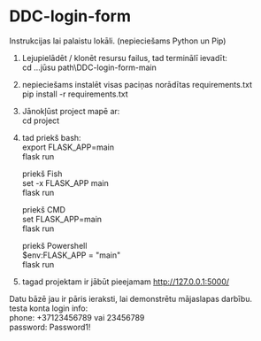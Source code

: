 # DDC-login-form

Instrukcijas lai palaistu lokāli. (nepieciešams Python un Pip)

1. Lejupielādēt / klonēt resursu failus, tad terminālī ievadīt:  
    cd ...jūsu path\DDC-login-form-main  

2. nepieciešams instalēt visas paciņas norādītas requirements.txt  
    pip install -r requirements.txt  

3. Jānokļūst project mapē ar:  
    cd project  

4. tad priekš bash:  
    export FLASK_APP=main  
    flask run  
    
    priekš Fish  
    set -x FLASK_APP main  
    flask run  

    priekš CMD  
    set FLASK_APP=main  
    flask run  

    priekš Powershell  
     $env:FLASK_APP = "main"  
     flask run  

5. tagad projektam ir jābūt pieejamam http://127.0.0.1:5000/

Datu bāzē jau ir pāris ieraksti, lai demonstrētu mājaslapas darbību.  
testa konta login info:   
    phone: +37123456789 vai 23456789  
    password: Password1!  
